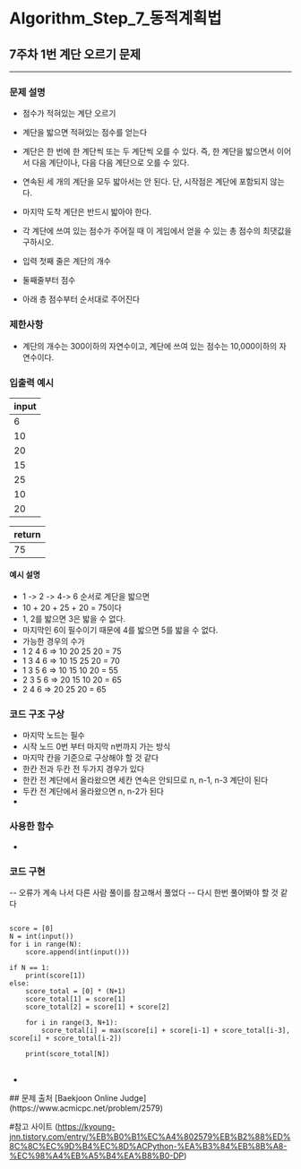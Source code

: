 # Algorithm_Step_7_동적계획법

## 7주차 1번  계단 오르기 문제 
***
  

### 문제 설명 
- 점수가 적혀있는 계단 오르기 
- 계단을 밟으면 적혀있는 점수를 얻는다
- 계단은 한 번에 한 계단씩 또는 두 계단씩 오를 수 있다. 즉, 한 계단을 밟으면서 이어서 다음 계단이나, 다음 다음 계단으로 오를 수 있다.
- 연속된 세 개의 계단을 모두 밟아서는 안 된다. 단, 시작점은 계단에 포함되지 않는다.
- 마지막 도착 계단은 반드시 밟아야 한다.
- 각 계단에 쓰여 있는 점수가 주어질 때 이 게임에서 얻을 수 있는 총 점수의 최댓값을 구하시오.

- 입력 첫째 줄은 계단의 개수
- 둘째줄부터 점수
- 아래 층 점수부터 순서대로 주어진다
### 제한사항
- 계단의 개수는 300이하의 자연수이고, 계단에 쓰여 있는 점수는 10,000이하의 자연수이다.

### 입출력 예시 
 | input     | 
 | :---------| 
 | 6         |
 |10         |
 |20         |
 |15         |
 |25         |
 |10         |
 |20         |  

 | return    | 
 | :---------| 
 | 75        |

#### 예시 설명  
- 1 -> 2 -> 4-> 6 순서로 계단을 밟으면 
- 10 + 20 + 25 + 20 = 75이다 
- 1, 2를 밟으면 3은 밟을 수 없다.   
- 마지막인 6이 필수이기 때문에 4를 밟으면 5를 밟을 수 없다.
- 가능한 경우의 수가 
- 1 2 4 6 => 10 20 25 20 = 75 
- 1 3 4 6 => 10 15 25 20 = 70
- 1 3 5 6 => 10 15 10 20 = 55
- 2 3 5 6 => 20 15 10 20 = 65
- 2 4 6   => 20 25 20    = 65
 

### 코드 구조 구상
- 마지막 노드는 필수 
- 시작 노드 0번 부터 마지막 n번까지 가는 방식  
- 마지막 칸을 기준으로 구상해야 할 것 같다
- 한칸 전과 두칸 전 두가지 경우가 있다 
- 한칸 전 계단에서 올라왔으면 세칸 연속은 안되므로 n, n-1, n-3 계단이 된다  
- 두칸 전 계단에서 올라왔으면 n, n-2가 된다
- 
### 사용한 함수 
- 

### 코드 구현

-- 오류가 계속 나서 다른 사람 풀이를 참고해서 풀었다 
-- 다시 한번 풀어봐야 할 것 같다 
<pre>
<code>
score = [0]
N = int(input())
for i in range(N):
    score.append(int(input()))

if N == 1:
    print(score[1])
else:
    score_total = [0] * (N+1)
    score_total[1] = score[1]
    score_total[2] = score[1] + score[2]

    for i in range(3, N+1):
        score_total[i] = max(score[i] + score[i-1] + score_total[i-3], score[i] + score_total[i-2])
     
    print(score_total[N])
</code>
</pre>

-

</code>
</pre>
## 문제 출처 
[Baekjoon Online Judge](https://www.acmicpc.net/problem/2579)


#참고 사이트 
(https://kyoung-jnn.tistory.com/entry/%EB%B0%B1%EC%A4%802579%EB%B2%88%ED%8C%8C%EC%9D%B4%EC%8D%ACPython-%EA%B3%84%EB%8B%A8-%EC%98%A4%EB%A5%B4%EA%B8%B0-DP)